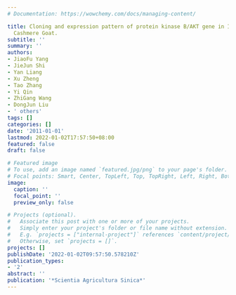 ```yaml
---
# Documentation: https://wowchemy.com/docs/managing-content/

title: Cloning and expression pattern of protein kinase B/AKT gene in Inner Mongolia
  Cashmere Goat.
subtitle: ''
summary: ''
authors:
- JiaoFu Yang
- JieJun Shi
- Yan Liang
- Xu Zheng
- Tao Zhang
- Yi Qin
- ZhiGang Wang
- DongJun Liu
- ' others'
tags: []
categories: []
date: '2011-01-01'
lastmod: 2022-01-02T17:57:50+08:00
featured: false
draft: false

# Featured image
# To use, add an image named `featured.jpg/png` to your page's folder.
# Focal points: Smart, Center, TopLeft, Top, TopRight, Left, Right, BottomLeft, Bottom, BottomRight.
image:
  caption: ''
  focal_point: ''
  preview_only: false

# Projects (optional).
#   Associate this post with one or more of your projects.
#   Simply enter your project's folder or file name without extension.
#   E.g. `projects = ["internal-project"]` references `content/project/deep-learning/index.md`.
#   Otherwise, set `projects = []`.
projects: []
publishDate: '2022-01-02T09:57:50.578210Z'
publication_types:
- '2'
abstract: ''
publication: '*Scientia Agricultura Sinica*'
---
```

